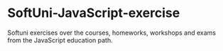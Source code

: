 # SoftUni-JavaScript-exercise
Softuni exercises over the courses, homeworks, workshops and exams from the JavaScript education path.
